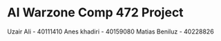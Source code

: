 # AI Warzone Comp 472 Project
Uzair Ali - 40111410
Anes khadiri - 40159080
Matias Beniluz - 40228826
